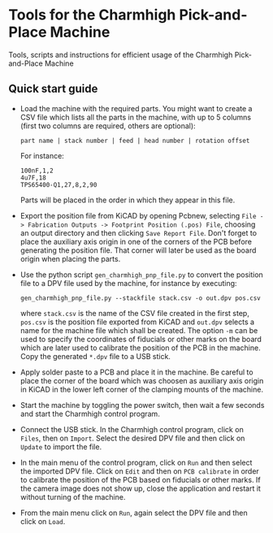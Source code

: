 # Tools for the Charmhigh Pick-and-Place Machine
Tools, scripts and instructions for efficient usage
of the Charmhigh Pick-and-Place Machine

## Quick start guide

* Load the machine with the required parts.
  You might want to create a CSV file which lists all the parts in the machine,
  with up to 5 columns (first two columns are required, others are optional):
  ```
  part name | stack number | feed | head number | rotation offset
  ```
  For instance:
  ```
  100nF,1,2
  4u7F,18
  TPS65400-Q1,27,8,2,90
  ```
  Parts will be placed in the order in which they appear in this file.

* Export the position file from KiCAD by opening Pcbnew, selecting
  `File -> Fabrication Outputs -> Footprint Position (.pos) File`,
  choosing an output directory and then clicking `Save Report File`.
  Don't forget to place the auxiliary axis origin
  in one of the corners of the PCB before generating the position file.
  That corner will later be used as the board origin when placing the parts.

* Use the python script `gen_charmhigh_pnp_file.py` to convert the position
  file to a DPV file used by the machine, for instance by executing:
  ```
  gen_charmhigh_pnp_file.py --stackfile stack.csv -o out.dpv pos.csv
  ```
  where `stack.csv` is the name of the CSV file created in the first step,
  `pos.csv` is the position file exported from KiCAD
  and `out.dpv` selects a name for the machine file which shall be created.
  The option `-m` can be used to specify the coordinates of fiducials
  or other marks on the board
  which are later used to calibrate the position of the PCB in the machine.
  Copy the generated `*.dpv` file to a USB stick.

* Apply solder paste to a PCB and place it in the machine.
  Be careful to place the corner of the board
  which was choosen as auxiliary axis origin in KiCAD
  in the lower left corner of the clamping mounts of the machine.

* Start the machine by toggling the power switch,
  then wait a few seconds and start the Charmhigh control program.

* Connect the USB stick.
  In the Charmhigh control program, click on `Files`, then on `Import`.
  Select the desired DPV file and then click on `Update` to import the file.

* In the main menu of the control program,
  click on `Run` and then select the imported DPV file.
  Click on `Edit` and then on `PCB calibrate` in order to calibrate the
  position of the PCB based on fiducials or other marks.
  If the camera image does not show up, close the application
  and restart it without turning of the machine.

* From the main menu click on `Run`, again select the DPV file
  and then click on `Load`.
